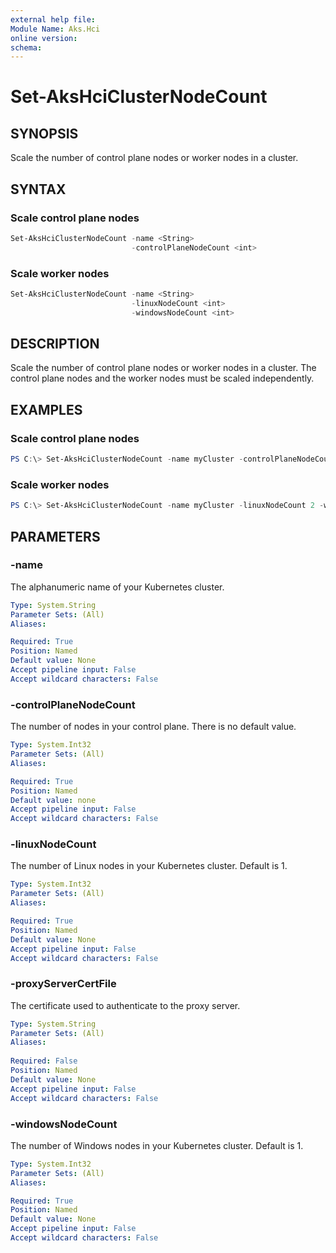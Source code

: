 ```yaml
---
external help file: 
Module Name: Aks.Hci
online version: 
schema: 
---
```


# Set-AksHciClusterNodeCount

## SYNOPSIS
Scale the number of control plane nodes or worker nodes in a cluster.

## SYNTAX

### Scale control plane nodes
```powershell
Set-AksHciClusterNodeCount -name <String>
                           -controlPlaneNodeCount <int> 
```

### Scale worker nodes
```powershell
Set-AksHciClusterNodeCount -name <String>
                           -linuxNodeCount <int>
                           -windowsNodeCount <int>
```

## DESCRIPTION
Scale the number of control plane nodes or worker nodes in a cluster. The control plane nodes and the worker nodes must be scaled independently.

## EXAMPLES

### Scale control plane nodes
```powershell
PS C:\> Set-AksHciClusterNodeCount -name myCluster -controlPlaneNodeCount 3
```

### Scale worker nodes
```powershell
PS C:\> Set-AksHciClusterNodeCount -name myCluster -linuxNodeCount 2 -windowsNodeCount 2
```

## PARAMETERS

### -name
The alphanumeric name of your Kubernetes cluster.

```yaml
Type: System.String
Parameter Sets: (All)
Aliases:

Required: True
Position: Named
Default value: None
Accept pipeline input: False
Accept wildcard characters: False
```

### -controlPlaneNodeCount
The number of nodes in your control plane. There is no default value.

```yaml
Type: System.Int32
Parameter Sets: (All)
Aliases:

Required: True
Position: Named
Default value: none
Accept pipeline input: False
Accept wildcard characters: False
```

### -linuxNodeCount
The number of Linux nodes in your Kubernetes cluster. Default is 1.

```yaml
Type: System.Int32
Parameter Sets: (All)
Aliases:

Required: True
Position: Named
Default value: None
Accept pipeline input: False
Accept wildcard characters: False
```

### -proxyServerCertFile
The certificate used to authenticate to the proxy server.
 
```yaml
Type: System.String
Parameter Sets: (All)
Aliases:
 
Required: False
Position: Named
Default value: None
Accept pipeline input: False
Accept wildcard characters: False
```

### -windowsNodeCount
The number of Windows nodes in your Kubernetes cluster. Default is 1.

```yaml
Type: System.Int32
Parameter Sets: (All)
Aliases:

Required: True
Position: Named
Default value: None
Accept pipeline input: False
Accept wildcard characters: False
```